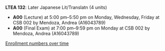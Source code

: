 **LTEA 132**: Later Japanese Lit/Translatn (4 units)

- **A00** (Lecture) at 5:00 pm–5:50 pm on Monday, Wednesday, Friday at CSB 002 by Mendoza, Andrea (A16043789)
- **A00** (Final Exam) at 7:00 pm–9:59 pm on Monday at CSB 002 by Mendoza, Andrea (A16043789)

[Enrollment numbers over time](./LTEA132.tsv)

